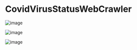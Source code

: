# CovidVirusStatusWebCrawler

![image](https://github.com/JunByeon/CovidVirusStatusWebCrawler/assets/143871011/b24e58f8-4d90-422e-ac7c-8f552cbe871e)


![image](https://github.com/JunByeon/CovidVirusStatusWebCrawler/assets/143871011/85db543c-a854-4954-8a3d-bfb00cebb35f)



![image](https://github.com/JunByeon/CovidVirusStatusWebCrawler/assets/143871011/d1cbc34c-f039-4ecd-a110-e52ac7ce53ab)
